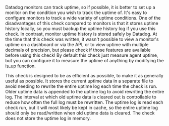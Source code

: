 Datadog monitors can track uptime, so if possible, it is better to set up a monitor on the condition you wish to track the uptime of. It's easy to configure monitors to track a wide variety of uptime conditions. One of the disadvantages of this check compared to monitors is that it stores uptime history locally, so you must backup the uptime history log if you use this check. In contrast, monitor uptime history is stored safely by Datadog. At the time that this check was written, it wasn't possible to view a monitor's uptime on a dashboard or via the API, or to view uptime with multiple decimals of precision, but please check if those features are available before using this check! By default this check just measure agent uptime, but you can configure it to measure the uptime of anything by modifying the is_up function.

This check is designed to be as efficient as possible, to make it as generally useful as possible. It stores the current uptime data in a separate file to avoid needing to rewrite the entire uptime log each time the check is run. Older uptime data is appended to the uptime log to avoid rewriting the entire log. The interval at which old uptime data is cleared out is controllable to reduce how often the full log must be rewritten. The uptime log is read each check run, but it will most likely be kept in cache, so the entire uptime log should only be read/written when old uptime data is cleared. The check does not store the uptime log in memory.